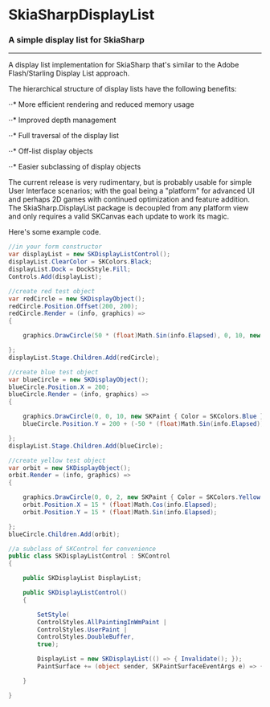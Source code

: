 # SkiaSharpDisplayList
### A simple display list for **SkiaSharp**
------

A display list implementation for SkiaSharp that's similar to the Adobe Flash/Starling Display List approach.

The hierarchical structure of display lists have the following benefits:

⋅⋅* More efficient rendering and reduced memory usage

⋅⋅* Improved depth management

⋅⋅* Full traversal of the display list

⋅⋅* Off-list display objects

⋅⋅* Easier subclassing of display objects

The current release is very rudimentary, but is probably usable for simple User Interface scenarios; with the goal being a "platform" for advanced UI and perhaps 2D games with continued optimization and feature addition. The SkiaSharp.DisplayList package is decoupled from any platform view and only requires a valid SKCanvas each update to work its magic.

Here's some example code.

```csharp
//in your form constructor
var displayList = new SKDisplayListControl();
displayList.ClearColor = SKColors.Black;
displayList.Dock = DockStyle.Fill;
Controls.Add(displayList);

//create red test object
var redCircle = new SKDisplayObject();
redCircle.Position.Offset(200, 200);
redCircle.Render = (info, graphics) =>
{

	graphics.DrawCircle(50 * (float)Math.Sin(info.Elapsed), 0, 10, new SKPaint { Color = SKColors.Red });

};
displayList.Stage.Children.Add(redCircle);

//create blue test object
var blueCircle = new SKDisplayObject();
blueCircle.Position.X = 200;
blueCircle.Render = (info, graphics) =>
{

	graphics.DrawCircle(0, 0, 10, new SKPaint { Color = SKColors.Blue });
	blueCircle.Position.Y = 200 + (-50 * (float)Math.Sin(info.Elapsed));

};
displayList.Stage.Children.Add(blueCircle);

//create yellow test object
var orbit = new SKDisplayObject();
orbit.Render = (info, graphics) =>
{

	graphics.DrawCircle(0, 0, 2, new SKPaint { Color = SKColors.Yellow });
	orbit.Position.X = 15 * (float)Math.Cos(info.Elapsed);
	orbit.Position.Y = 15 * (float)Math.Sin(info.Elapsed);

};
blueCircle.Children.Add(orbit);

//a subclass of SKControl for convenience
public class SKDisplayListControl : SKControl
{

	public SKDisplayList DisplayList;

	public SKDisplayListControl()
	{

	    SetStyle(
		ControlStyles.AllPaintingInWmPaint |
		ControlStyles.UserPaint |
		ControlStyles.DoubleBuffer,
		true);

	    DisplayList = new SKDisplayList(() => { Invalidate(); });
	    PaintSurface += (object sender, SKPaintSurfaceEventArgs e) => { DisplayList.Update(e.Surface.Canvas); };

	}

}

```
